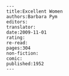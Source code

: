 
    ---
    title:Excellent Women
    authors:Barbara Pym
    editors:
    translator:
    date:2009-11-01
    rating:
    re-read:
    pages:304
    non-fiction:
    comic:
    published:1952
    ---

    
